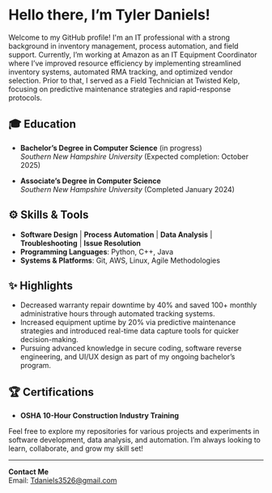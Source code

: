 # Hello there, I’m Tyler Daniels!  

Welcome to my GitHub profile! I'm an IT professional with a strong background in inventory management, process automation, and field support. Currently, I’m working at Amazon as an IT Equipment Coordinator where I’ve improved resource efficiency by implementing streamlined inventory systems, automated RMA tracking, and optimized vendor selection. Prior to that, I served as a Field Technician at Twisted Kelp, focusing on predictive maintenance strategies and rapid-response protocols.

## 🎓 Education
- **Bachelor’s Degree in Computer Science** (in progress)  
  *Southern New Hampshire University* (Expected completion: October 2025)

- **Associate’s Degree in Computer Science**  
  *Southern New Hampshire University* (Completed January 2024)

## ⚙️ Skills & Tools
- **Software Design** | **Process Automation** | **Data Analysis** | **Troubleshooting** | **Issue Resolution**  
- **Programming Languages**: Python, C++, Java  
- **Systems & Platforms**: Git, AWS, Linux, Agile Methodologies

## ✨ Highlights
- Decreased warranty repair downtime by 40% and saved 100+ monthly administrative hours through automated tracking systems.
- Increased equipment uptime by 20% via predictive maintenance strategies and introduced real-time data capture tools for quicker decision-making.
- Pursuing advanced knowledge in secure coding, software reverse engineering, and UI/UX design as part of my ongoing bachelor’s program.

## 🏆 Certifications
- **OSHA 10-Hour Construction Industry Training**

Feel free to explore my repositories for various projects and experiments in software development, data analysis, and automation. I’m always looking to learn, collaborate, and grow my skill set!

---
**Contact Me**  
Email: [Tdaniels3526@gmail.com](mailto:Tdaniels3526@gmail.com)
